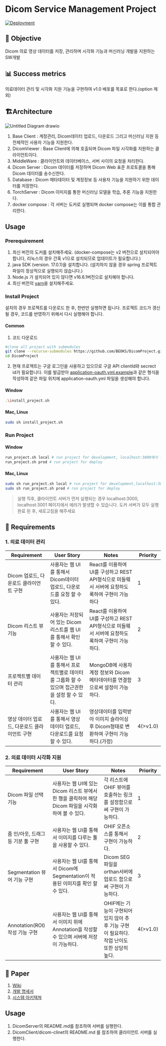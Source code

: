 # Dicom Service Management Project
[![Deployment](https://github.com/BEOKS/DicomProject/actions/workflows/deployment.dev.yml/badge.svg?branch=BEOKS-patch-1)](https://github.com/BEOKS/DicomProject/actions/workflows/deployment.dev.yml)
## :dart: Objective
Dicom 의료 영상 데이터를 저장, 관리하며 시각화 기능과 머신러닝 개발을 지원하는 SW개발
## :bar_chart: Success metrics
의료데이터 관리 및 시각화 지원 기능을 구현하여 v1.0 배포를 목표로 한다.(option 제외)
## 🏗️Architecture
![Untitled Diagram drawio](https://user-images.githubusercontent.com/30094719/161691617-707fad46-eac6-4ed0-80f4-fdce88ed893d.png)
1. Base Client : 계정관리, Dicom데이터 업로드, 다운로드 그리고 머신러닝 지원 등 전체적인 사용자 기능을 지원한다.
2. DicomViewer : Base Client에 의해 호출되며 Dicom 파일 시각화를 지원하는  클라이언트이다.
3. MiddleWare : 클라이언트와 데이터베이스, 서버 사이의 요청을 처리한다.
4. Dicom Server :  Dicom 데이터를 저장하며 Dicom Web 표준 프로토콜을 통해 Dicom 데이터를 송수신한다.
5. Database : Dicom 메타데이터 및 계정정보 등 사용자 기능을 지원하기 위한 데이터를 저장한다.
6. TorchServer : Dicom 이미지를 통한 머신러닝 모델을 학습, 추론 기능을 지원한다.
7. docker compose : 각 서버는 도커로 실행되며 docker compose는 이를 통합 관리한다.
## Usage
### Prerequirement
1. 최신 버전의 도커를 설치해주세요. (docker-compose는 v2 버전으로 설치되어야 합니다, 리눅스의 경우 간혹 v1으로 설치되므로 업데이트가 필요합니다.)
2. java SDK (version. 17.0.1)을 설치합니다. (설치하지 않을 경우 spring 프로젝트 파일이 정상적으로 실행되지 않습니다.)
3. Node.js 가 설치되어 있지 않다면 v16.6.1버전으로 설치해야 합니다.
4. 최신 버전의 [yarn](https://classic.yarnpkg.com/lang/en/docs/install/#windows-stable)을 설치해주세요.

### Install Project
설치의 경우 프로젝트를 다운로드 한 후, 한번만 실행하면 됩니다. 프로젝트 코드가 갱신될 경우, 코드를 반영하기 위해서 다시 실행해야 합니다.
#### Common
1. 코드 다운로드
```sh 
#clone all project with submodules
git clone --recurse-submodules https://github.com/BEOKS/DicomProject.git
cd DicomProject
```
2. 현재 프로젝트는 구글 로그인을 사용하고 있으므로 구글 API clientId와 secrect id가 필요합니다. 이를 발급받아 [application-oauth.yml.example](https://github.com/BEOKS/DicomProject/blob/main/server/DSMP/src/main/resources/application-oauth.yml.example)과 같은 형식을 작성하여 같은 파일 위치에 application-oauth.yml 파일을 생성해야 합니다.
#### Window
```sh
.\install_project.sh
```
#### Mac, Linux
```sh
sudo sh install_project.sh
```
### Run Project
#### Window
```sh
run_project.sh local # run project for development, localhost:3000에서 서비스 이용가능
run_project.sh prod # run project for deploy
```
#### Mac, Linux
```sh
sudo sh run_project.sh local # run project for development,localhost:3000에서 서비스 이용가능
sudo sh run_project.sh prod # run project for deploy
```
> 실행 직후, 클라이언트 서버가 먼저 실행되는 경우 localhost:3000, localhost:3001 페이지에서 에러가 발생할 수 있습니다. 도커 서버가 모두 실행완료 된 후, 새로고침을 해주세요
## 📓 Requirements
### 1. 의료 데이터 관리
Requirement | User Story | Notes | Priority
------------- | ------------- | ------------- | -------------
Dicom 업로드, 다운로드 클라이언트 구현 | 사용자는 웹 UI를 통해서 Dicom데이터 업로드, 다운로드를 요청 할 수 있다.| React를 이용하여 UI를 구성하고 REST API형식으로 미들웨서 서버에 요청하도록하여 구현이 가능하다| 1
Dicom 리스트 뷰 기능 | 사용자는 저장되어 있는 Dicom 리스트를 웹 UI를 통해서 확인 할 수 있다. | React를 이용하여 UI를 구성하고 REST API형식으로 미들웨서 서버에 요청하도록하여 구현이 가능하다. | 2
프로젝트별 데이터 관리 | 사용자는 웹 UI를 통해서 프로젝트별로 데이터를 그룹화 할 수 있으며 접근권한을 설정 할 수 있다. | MongoDB에 사용자 계정 정보와  Dicom 메타데이터를 연결함으로써 설정이 가능하다. | 3
영상 데이터 업로드, 다운로드 클라이언트 구현 | 사용자는 웹 UI를 통해서 영상 데이터 업로드, 다운로드를 요청 할 수 있다. | 영상데이터를 입력받아 이미지 슬라이싱 후 Dicom형태로 변환하여 구현이 가능하다.(가정) | 4(>v1.0)
### 2. 의료 데이터 시각화 지원
Requirement | User Story | Notes | Priority
------------- | ------------- | ------------- | -------------
Dicom 파일 선택 기능 | 사용자는 웹 UI에 있는 Dicom 리스트 뷰에서 한 행을 클릭하여 해당 Dicom 파일을 시각화 하여 볼 수 있다. | 각 리스트에 OHIF 뷰어를 호출하는 링크를 설정함으로써 구현이 가능하다. | 1
줌 인/아웃, 드래그 등 기분 툴 구현 | 사용자는 웹 UI를 통해서 이미지를 다루는 툴을 사용할 수 있다. | OHIF 오픈소스를 통해서 구현이 가능하다. | 2
Segmentation 뷰어 기능 구현 | 사용자는 웹 UI를 통해서 Dicom에 Segmentation이 적용된 이미지를 확인 할 수 있다. | Dicom SEG 파일을 orthan서버에 업로드 함으로써 구현이 가능하다. | 3
Annotation(ROI) 작성 기능 구현 | 사용자는 웹 UI를 통해서 이미지 위에 Annotation을 작성할 수 있으며 서버에 저장이 가능하다. | OHIF에는 기능이 구현되어 있지 않아 추후 기능 구현이 필요하다. 작업 난이도 또한 상당히 높다. | 4(>v1.0)

## 📖 Paper
1. [Wiki](https://alpine-freezer-d6f.notion.site/DSMP-Wiki-0777d45b69124dbbb0e897ec4e7e3279)
2. [개발 명세서](https://alpine-freezer-d6f.notion.site/a15a1f59b5764c7da1c0e3fd655b3bde)
3. [시스템 아키텍쳐](https://alpine-freezer-d6f.notion.site/Project-Architecture-92b2000cefc34208900ff0f2414b9127)
## Usage
1. DicomServer의 README.md를 참조하여 서버를 실행한다.
2. DicomClient/dicom-clinet의 README.md 를 참조하여 클라이언트 서버를 실행한다.
